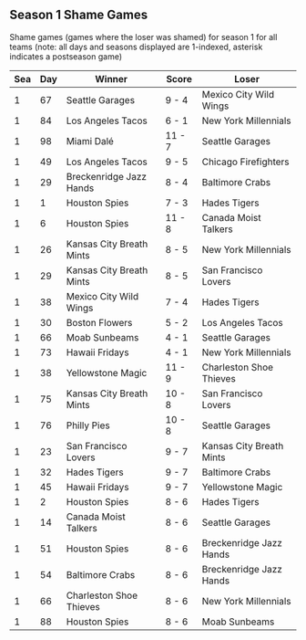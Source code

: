 ## Season 1 Shame Games



Shame games (games where the loser was shamed) for season 1 for all teams (note: all days and seasons displayed are 1-indexed, asterisk indicates a postseason game)


| Sea | Day | Winner | Score | Loser | 
| ------ |------ |------ |------ |------ |
| 1 | 67 | Seattle Garages | 9 - 4 | Mexico City Wild Wings | 
| 1 | 84 | Los Angeles Tacos | 6 - 1 | New York Millennials | 
| 1 | 98 | Miami Dalé | 11 - 7 | Seattle Garages | 
| 1 | 49 | Los Angeles Tacos | 9 - 5 | Chicago Firefighters | 
| 1 | 29 | Breckenridge Jazz Hands | 8 - 4 | Baltimore Crabs | 
| 1 | 1 | Houston Spies | 7 - 3 | Hades Tigers | 
| 1 | 6 | Houston Spies | 11 - 8 | Canada Moist Talkers | 
| 1 | 26 | Kansas City Breath Mints | 8 - 5 | New York Millennials | 
| 1 | 29 | Kansas City Breath Mints | 8 - 5 | San Francisco Lovers | 
| 1 | 38 | Mexico City Wild Wings | 7 - 4 | Hades Tigers | 
| 1 | 30 | Boston Flowers | 5 - 2 | Los Angeles Tacos | 
| 1 | 66 | Moab Sunbeams | 4 - 1 | Seattle Garages | 
| 1 | 73 | Hawaii Fridays | 4 - 1 | New York Millennials | 
| 1 | 38 | Yellowstone Magic | 11 - 9 | Charleston Shoe Thieves | 
| 1 | 75 | Kansas City Breath Mints | 10 - 8 | San Francisco Lovers | 
| 1 | 76 | Philly Pies | 10 - 8 | Seattle Garages | 
| 1 | 23 | San Francisco Lovers | 9 - 7 | Kansas City Breath Mints | 
| 1 | 32 | Hades Tigers | 9 - 7 | Baltimore Crabs | 
| 1 | 45 | Hawaii Fridays | 9 - 7 | Yellowstone Magic | 
| 1 | 2 | Houston Spies | 8 - 6 | Hades Tigers | 
| 1 | 14 | Canada Moist Talkers | 8 - 6 | Seattle Garages | 
| 1 | 51 | Houston Spies | 8 - 6 | Breckenridge Jazz Hands | 
| 1 | 54 | Baltimore Crabs | 8 - 6 | Breckenridge Jazz Hands | 
| 1 | 66 | Charleston Shoe Thieves | 8 - 6 | New York Millennials | 
| 1 | 88 | Houston Spies | 8 - 6 | Moab Sunbeams | 


